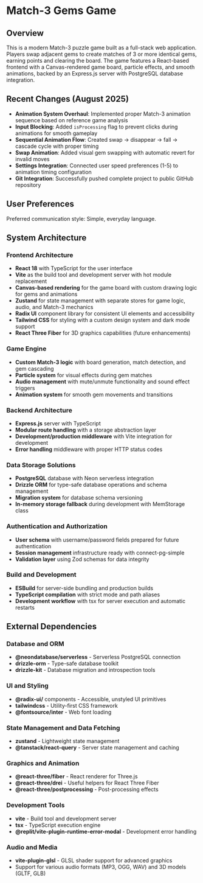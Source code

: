 # Match-3 Gems Game

## Overview

This is a modern Match-3 puzzle game built as a full-stack web application. Players swap adjacent gems to create matches of 3 or more identical gems, earning points and clearing the board. The game features a React-based frontend with a Canvas-rendered game board, particle effects, and smooth animations, backed by an Express.js server with PostgreSQL database integration.

## Recent Changes (August 2025)

- **Animation System Overhaul**: Implemented proper Match-3 animation sequence based on reference game analysis
- **Input Blocking**: Added `isProcessing` flag to prevent clicks during animations for smooth gameplay
- **Sequential Animation Flow**: Created swap → disappear → fall → cascade cycle with proper timing
- **Swap Animation**: Added visual gem swapping with automatic revert for invalid moves
- **Settings Integration**: Connected user speed preferences (1-5) to animation timing configuration
- **Git Integration**: Successfully pushed complete project to public GitHub repository

## User Preferences

Preferred communication style: Simple, everyday language.

## System Architecture

### Frontend Architecture
- **React 18** with TypeScript for the user interface
- **Vite** as the build tool and development server with hot module replacement
- **Canvas-based rendering** for the game board with custom drawing logic for gems and animations
- **Zustand** for state management with separate stores for game logic, audio, and Match-3 mechanics
- **Radix UI** component library for consistent UI elements and accessibility
- **Tailwind CSS** for styling with a custom design system and dark mode support
- **React Three Fiber** for 3D graphics capabilities (future enhancements)

### Game Engine
- **Custom Match-3 logic** with board generation, match detection, and gem cascading
- **Particle system** for visual effects during gem matches
- **Audio management** with mute/unmute functionality and sound effect triggers
- **Animation system** for smooth gem movements and transitions

### Backend Architecture
- **Express.js** server with TypeScript
- **Modular route handling** with a storage abstraction layer
- **Development/production middleware** with Vite integration for development
- **Error handling** middleware with proper HTTP status codes

### Data Storage Solutions
- **PostgreSQL** database with Neon serverless integration
- **Drizzle ORM** for type-safe database operations and schema management
- **Migration system** for database schema versioning
- **In-memory storage fallback** during development with MemStorage class

### Authentication and Authorization
- **User schema** with username/password fields prepared for future authentication
- **Session management** infrastructure ready with connect-pg-simple
- **Validation layer** using Zod schemas for data integrity

### Build and Development
- **ESBuild** for server-side bundling and production builds
- **TypeScript compilation** with strict mode and path aliases
- **Development workflow** with tsx for server execution and automatic restarts

## External Dependencies

### Database and ORM
- **@neondatabase/serverless** - Serverless PostgreSQL connection
- **drizzle-orm** - Type-safe database toolkit
- **drizzle-kit** - Database migration and introspection tools

### UI and Styling
- **@radix-ui/** components - Accessible, unstyled UI primitives
- **tailwindcss** - Utility-first CSS framework
- **@fontsource/inter** - Web font loading

### State Management and Data Fetching
- **zustand** - Lightweight state management
- **@tanstack/react-query** - Server state management and caching

### Graphics and Animation
- **@react-three/fiber** - React renderer for Three.js
- **@react-three/drei** - Useful helpers for React Three Fiber
- **@react-three/postprocessing** - Post-processing effects

### Development Tools
- **vite** - Build tool and development server
- **tsx** - TypeScript execution engine
- **@replit/vite-plugin-runtime-error-modal** - Development error handling

### Audio and Media
- **vite-plugin-glsl** - GLSL shader support for advanced graphics
- Support for various audio formats (MP3, OGG, WAV) and 3D models (GLTF, GLB)